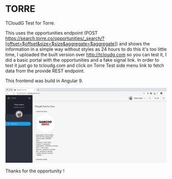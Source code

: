 # TORRE

TCloudG Test for Torre.

This uses the opportunities endpoint (POST https://search.torre.co/opportunities/_search/?[offset=$offset&size=$size&aggregate=$aggregate]) and shows the information in a simple way without styles as 24 hours to do this it's too little time, I uploaded the built version over http://tcloudg.com so you can test it, I did a basic portal with the opportunities and a fake signal link. In order to test it just go to tcloudg.com and click on Torre Test side menu link to fetch data from the provide REST endpoint.

This frontend was build in Angular 9.

![Torre](https://raw.githubusercontent.com/darmandovargas/torre/master/torre.png)

Thanks for the opportunity !
